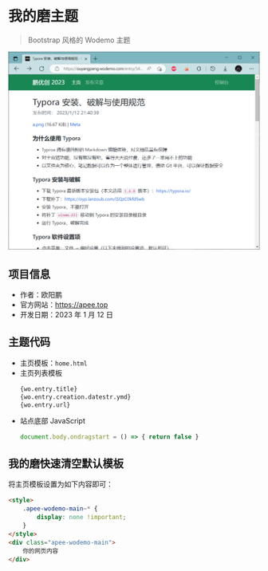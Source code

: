 # 我的磨主题

> Bootstrap 风格的 Wodemo 主题

![](./image.png)

## 项目信息

- 作者：欧阳鹏
- 官方网站：https://apee.top
- 开发日期：2023 年 1 月 12 日

## 主题代码

- 主页模板：`home.html`
- 主页列表模板
    ```
    {wo.entry.title}
    {wo.entry.creation.datestr.ymd}
    {wo.entry.url}
    ```
- 站点底部 JavaScript
    ```js
    document.body.ondragstart = () => { return false }
    ```

## 我的磨快速清空默认模板

将主页模板设置为如下内容即可：

```html
<style>
    .apee-wodemo-main~* {
        display: none !important;
    }
</style>
<div class="apee-wodemo-main">
    你的网页内容
</div>
```